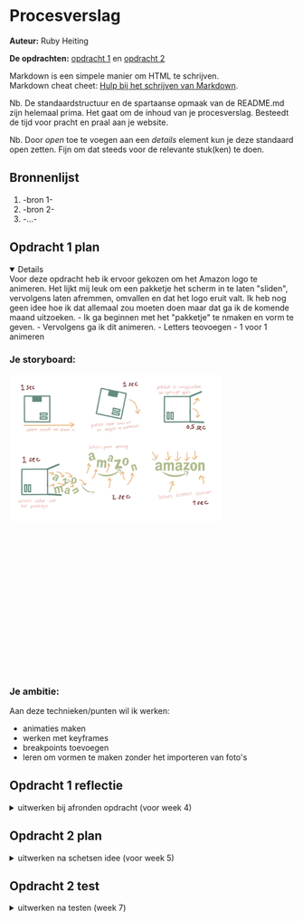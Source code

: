 # Procesverslag
**Auteur:** Ruby Heiting

**De opdrachten:** [opdracht 1](opdracht1/index.html) en [opdracht 2](opdracht2/index.html)


Markdown is een simpele manier om HTML te schrijven.  
Markdown cheat cheet: [Hulp bij het schrijven van Markdown](https://github.com/adam-p/markdown-here/wiki/Markdown-Cheatsheet).

Nb. De standaardstructuur en de spartaanse opmaak van de README.md zijn helemaal prima. Het gaat om de inhoud van je procesverslag. Besteedt de tijd voor pracht en praal aan je website.

Nb. Door *open* toe te voegen aan een *details* element kun je deze standaard open zetten. Fijn om dat steeds voor de relevante stuk(ken) te doen.



## Bronnenlijst
  1. -bron 1-
  2. -bron 2-
  3. -...-



## Opdracht 1 plan

<details open>
  Voor deze opdracht heb ik ervoor gekozen om het Amazon logo te animeren. Het lijkt mij leuk om een pakketje het scherm in te laten "sliden", vervolgens laten afremmen, omvallen en dat het logo eruit valt. Ik heb nog geen idee hoe ik dat allemaal zou moeten doen maar dat ga ik de komende maand uitzoeken. 
- Ik ga beginnen met het "pakketje" te nmaken en vorm te geven.
- Vervolgens ga ik dit animeren.
- Letters teovoegen
- 1 voor 1 animeren


  ### Je storyboard:
  <img src="readme-images/Storybord.PNG" width="375px" alt="storyboard voor opdracht 1">
   <img src="readme-images/AnimatieStorybord.GIF" width="375px" alt="storyboard voor opdracht 1">


  ### Je ambitie: 
  Aan deze technieken/punten wil ik werken:
  - animaties maken
  - werken met keyframes
  - breakpoints toevoegen
  - leren om vormen te maken zonder het importeren van foto's
 
</details>



## Opdracht 1 reflectie

<details>
  <summary>uitwerken bij afronden opdracht (voor week 4)</summary>


  ### Je uitkomst - karakteristiek screenshot(s):
  <img src="readme-images/LettersRollenUitDoos.png" height="300px" alt="uitomst opdracht 1">
  <img src="readme-images/LettersRollenUitDoosMobiel.png" height="300px" alt="uitomst opdracht 1">
  <img src="readme-images/EindScherm.png" height="300px" alt="uitomst opdracht 1">


  ### Dit ging goed/Heb ik geleerd: 
  - Het animeren van het pakketje vond ik nog verassend makkelijk. 
  - ik kon het font online niet vinden dus ik heb zelf de letters moeten overtrekken op mijn iPad en deze vervolgens in een fontmaker moeten zetten. Dit was de eerste keer dat ik dit gedaan heb en vond het nog verrassend makkelijk. Ik ga dit zeker in de toekomst nog een keer gebruiken als ik een bepaald font niet kan vinden of verder wil customizen. Het kost wel best wat extra tijd maar dat was het zeker waard.

 


  ### Dit was lastig/Is niet gelukt:
 - Ik ben vast gelopen met het centreren en responsive maken van de content. Hij werkt nu op iPhone en volledig desktop voormaat maar daar tussenin doet hij raar. Ik hoop dit nog te kunnen fixen voor de uiteindelijke oplevering.
 - Ook vond ik het lastig om de letters draaiend uit de doos te laten vallen. Het is uiteindelijk redelijk goed geluit maar heb heel veel dingen moeten proberen om te zo te laten werken. Omdat de doos draait moeten de letters in eerste instantie gedraaid in de doos staan. Hierdoor werkt de logica van de orientatie van de letters niet meer.

 
</details>



## Opdracht 2 plan

<details>
  <summary>uitwerken na schetsen idee (voor week 5)</summary>
  Voor de tweede opdracht heb ik voor de volgende case geozen: "In een grote verzameling films wil ik een aantal leuke films kunnen bewaren om ze later te bekijken." Zelf hou ik heel erg van films dus het leek mij leuk om hier iets leuks van te maken. 
  Mijn plan is om een carrousel aan films te hebben hierbij kan de films liken, deze worden vervolgens bewaard en kan je laten terug vinden. Ook kan je van alle films informatie krijgen over de film. Zoals regisseur, samenvatting, jaar van uitkomst, duur van de film, acteurs, imbd rating enz. Zie hieronder een schets van mijn design:


  ### Je ontwerp:
  <img src="readme-images/Storybord1.png" width="180px" alt="ontwerp opdracht 2">
  <img src="readme-images/Storybord2.png" width="180px" alt="ontwerp opdracht 2">
  <img src="readme-images/Storybord3.png" width="180px" alt="ontwerp opdracht 2">
  <img src="readme-images/Storybord4.png" width="180px" alt="ontwerp opdracht 2">
  <img src="readme-images/Storybord5.png" width="180px" alt="ontwerp opdracht 2">
  
  ### Later toegevoegd:
Toen ik begon aan het maken van de website heb ik mijn design volledig veranderd. Ik wilde het laten lijken alsof je zelf in de bioscoop zit en de films daar op het scherm voorbij ziet komen. Hierdoor zie je geen caroussel meer maar maar 1 film tegelijk. Ik wil vervolgens knoppen toevoegen om door de films heen te kunnen navigeren. (Dit wil ik gaan doen door alle films op elkaar te zetten en alleen die aan de beurt is op zichtbaar te zetten.) Bij die knoppen ga ik een toggle toevoegen waarbij je kan wisselen van alle films naar je gelikte films. De informatie en trailer wil ik met andere knoppen navigeren. Deze 'schermen' ga ik waarschijnlijk allemaal naast elkaar zetten en door de ul (het window) voorbij laten sliden.

  ### Je ambitie: 
  Aan deze technieken/punten wil ik werken:
  - Ik wil beter worden in javascript. Ik heb er nog maar één keer eerder mee gewerkt en dat was een jaar geleden. Veel hiervan weet ik niet meer zo goed. Hier ga ik dus veel tijd in stoppen om het weer op te pakken en veel nieuwe dingen te proberen.
  - Vaak vind ik het moeilijk om mijn websites goed responsive te krijgen. Dit gebeurt vaak doordat ik begin met het opbouwen zonder er goed rekening mee te houden en vervolgens is het achteraf veel moeilijker om het goed te krijgen. Hier ga ik dus vanaf het begin goed op focussen zodat dat perfect werkt en ik daarna meer aan het design kan gaan zonder daar nog zorgen over te maken.
</details>



## Opdracht 2 test

<details>
  <summary>uitwerken na testen (week 7)</summary>

Ik heb deze test uitgevoerd met Ruud Jansen (medestudent CMD). Om de website te testen heb ik hem zelf er doorheen laten gaan en heeft hij alles wat hij dacht hardop gezegd die ik verveolgens opgescherven en uitgewerkt heb. Dit zijn de bevindingen die er gevonden waren en hoe ik ze aangepast heb:


  ### Bevinding 1:
  Doel vasn toggle (op eerste zicht) onduidelijk.

  #### oplossing:
  Bij het voor het eerst kijken naar de pagina zonder dingen uit te proberen was het nog onduidelijk waar de toggle voor bedoelt was. Aangezien er niets bijgezet was. Om dit te verbeteren heb ik twee iconen toegevoegd. Als de toggle aan de linker kant (default) staat zie je de gehele lijst aan films. Hier heb ik dus een lijst icoon voor gebruikt. Wanneer er op de toggle geklikt wordt zie je alleen je gelikte films. Hiervoor heb ik een hartje toegevoegd. Aangezien dat ook het icoontje is voor de knop om films in die lijst te zetten leek mij dit het duidelijkste icoon.

Before:

<img src="readme-images/ToggleBefore.png" width="300px" alt="Toggle before">

After:

<img src="readme-images/ToggleAfter.png" width="300px" alt="Toggle after">


  ### Bevinding 2:
  Filmlijst loopt niet.

  #### oplossing:
  Hier had ik daarvoor nog geen tijd voor gehad en was het daardoor een beetje vergeten. Je kon op dat moment wel al heen en weer gaan tussen de films maar als je bij de laatste aangekomen was kon je niet doorklikken om weer bij de eerste aan het komen. Dit beleek uiteindelijk heel makkelijk om aan te passen door een extra if in de javascript functie toe te voegen die kijkt naar wat het nummertje van de huidige film is (0 - 9). Bij de 'Next button' heb ik toegevoegd dat als de huidige film nummer 9 is en de gebruiker klikt op die knop dat hij het nummer naar 0 veranderd. Voor de 'Back button' werkt het exact het tegenovergestelde. Wanneer het film nummer 0 is en er wordt op de knop geklikt gaat hij naar 9. Zo simpel was het.
  
  Next button toevoeging code:
  
<img src="readme-images/AanpassingCodeLoop" width="300px" alt="Next button">
  
  Back button toevoeging code:
  
<img src="readme-images/AanpassingCodeLoop2" width="300px" alt="Back button">


   ### Bevinding 3:
  Knoppen voor de posters en trailer onduidelijk.

  #### oplossing:
  
  
  
  
  
   ### Bevinding 4:
  Kunnen wisselen tussen alleen info/trailers van de films.

  #### oplossing:
  
  
  
  
  
   ### Bevinding 5:
  Filmlijst loopt niet.

  #### oplossing:



## Opdracht 2 reflectie

<details>
  <summary>uitwerken bij afronden opdracht (voor week 8)</summary>

  ### Je uitkomst - karakteristiek screenshot(s):
  <img src="readme-images/dummy-plaatje.svg" width="375px" alt="uitkomst opdracht 2">


  ### Dit ging goed/Heb ik geleerd: 
  Korte omschrijving met plaatje(s)

  <img src="readme-images/dummy-plaatje.svg" width="375px" alt="top">


  ### Dit was lastig/Is niet gelukt:
  Korte omschrijving met plaatje(s)

  <img src="readme-images/dummy-plaatje.svg" width="375px" alt="bummer">
</details>
